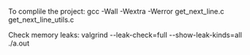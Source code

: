 To complile the project: gcc -Wall -Wextra -Werror get_next_line.c get_next_line_utils.c

Check memory leaks: valgrind --leak-check=full --show-leak-kinds=all ./a.out
